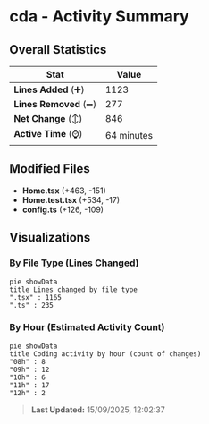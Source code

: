 # cda - Activity Summary 

## Overall Statistics

| Stat                   | Value                                                             |
| ---------------------- | ----------------------------------------------------------------- |
| **Lines Added** (➕)   | 1123                                          |
| **Lines Removed** (➖) | 277                                        |
| **Net Change** (↕)    | 846                |
| **Active Time** (⌚)   | 64 minutes |


## Modified Files
- **Home.tsx** (+463, -151)
- **Home.test.tsx** (+534, -17)
- **config.ts** (+126, -109)

## Visualizations

### By File Type (Lines Changed)

```mermaid
pie showData
title Lines changed by file type
".tsx" : 1165
".ts" : 235
```

### By Hour (Estimated Activity Count)

```mermaid
pie showData
title Coding activity by hour (count of changes)
"08h" : 8
"09h" : 12
"10h" : 6
"11h" : 17
"12h" : 2
```


> **Last Updated:** 15/09/2025, 12:02:37